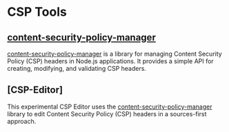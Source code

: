 # CSP Tools

## [content-security-policy-manager](./packages/content-security-policy-manager/)

[content-security-policy-manager](https://www.npmjs.com/package/content-security-policy-manager) is a library for managing Content Security Policy (CSP) headers in Node.js applications. It provides a simple API for creating, modifying, and validating CSP headers.

## [CSP-Editor]

This experimental CSP Editor uses the [content-security-policy-manager](https://www.npmjs.com/package/content-security-policy-manager) library to edit Content Security Policy (CSP) headers in a sources-first approach.
